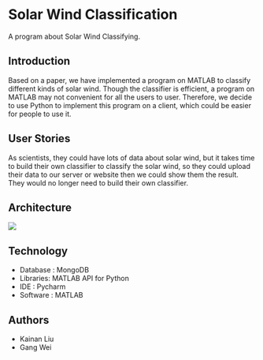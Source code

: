 # Solar Wind Classification
A program about Solar Wind Classifying.

## Introduction
Based on a paper, we have implemented a program on MATLAB to classify different kinds of solar wind. 
Though the classifier is efficient, a program on MATLAB may not convenient for all the users to user.
Therefore, we decide to use Python to implement this program on a client, which could be easier for people to use it.

## User Stories
As scientists, they could have lots of data about solar wind, but it takes time to
build their own classifier to classify the solar wind, so they could upload their data to
our server or website then we could show them the result. They would no longer need to 
build their own classifier.

## Architecture
![](https://github.com/ec500-software-engineering/project-solar_wind_classification_no-2/raw/master/image/Fram.png)
## Technology
* Database : MongoDB
* Libraries: MATLAB API for Python
* IDE : Pycharm
* Software : MATLAB

## Authors
* Kainan Liu
* Gang Wei
